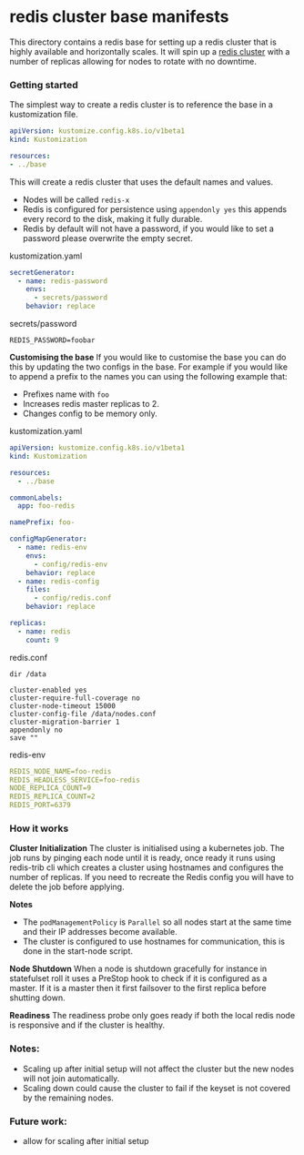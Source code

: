# redis cluster base manifests

This directory contains a redis base for setting up a redis cluster that is highly available and horizontally scales.
It will spin up a [redis cluster](https://redis.io/docs/latest/operate/oss_and_stack/management/scaling/) with a number of
replicas allowing for nodes to rotate with no downtime. 

### Getting started
The simplest way to create a redis cluster is to reference the base in a kustomization file. 
```yaml
apiVersion: kustomize.config.k8s.io/v1beta1
kind: Kustomization

resources:
- ../base
```

This will create a redis cluster that uses the default names and values. 
- Nodes will be called `redis-x`
- Redis is configured for persistence using `appendonly yes` this appends every record to the disk, making it fully durable.
- Redis by default will not have a password, if you would like to set a password please overwrite the empty secret.

kustomization.yaml
```yaml
secretGenerator:
  - name: redis-password
    envs:
      - secrets/password
    behavior: replace
```
secrets/password
```
REDIS_PASSWORD=foobar
```

**Customising the base**
If you would like to customise the base you can do this by updating the two configs in the base. For example if you would
like to append a prefix to the names you can using the following example that:
- Prefixes name with `foo`
- Increases redis master replicas to 2.
- Changes config to be memory only.

kustomization.yaml
```yaml
apiVersion: kustomize.config.k8s.io/v1beta1
kind: Kustomization

resources:
  - ../base

commonLabels:
  app: foo-redis

namePrefix: foo-

configMapGenerator:
  - name: redis-env
    envs:
      - config/redis-env
    behavior: replace
  - name: redis-config
    files:
      - config/redis.conf
    behavior: replace

replicas:
  - name: redis
    count: 9
```

redis.conf
```
dir /data

cluster-enabled yes
cluster-require-full-coverage no
cluster-node-timeout 15000
cluster-config-file /data/nodes.conf
cluster-migration-barrier 1
appendonly no
save ""
```

redis-env
```yaml
REDIS_NODE_NAME=foo-redis
REDIS_HEADLESS_SERVICE=foo-redis
NODE_REPLICA_COUNT=9
REDIS_REPLICA_COUNT=2
REDIS_PORT=6379
```


### How it works

**Cluster Initialization**
The cluster is initialised using a kubernetes job. The job runs by pinging each node until it is ready, once ready 
it runs using redis-trib cli which creates a cluster using hostnames and configures the number of replicas.
If you need to recreate the Redis config you will have to delete the job before applying.

**Notes**
- The `podManagementPolicy` is `Parallel` so all nodes start at the same time and their IP addresses become available.  
- The cluster is configured to use hostnames for communication, this is done in the start-node script.

**Node Shutdown**
When a node is shutdown gracefully for instance in statefulset roll it uses a PreStop hook to check if it is configured as
a master. If it is a master then it first failsover to the first replica before shutting down. 

**Readiness**
The readiness probe only goes ready if both the local redis node is responsive and if the cluster is healthy. 

### Notes:
- Scaling up after initial setup will not affect the cluster but the new nodes will not join automatically. 
- Scaling down could cause the cluster to fail if the keyset is not covered by the remaining nodes. 

### Future work:
- allow for scaling after initial setup
